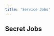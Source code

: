 ```yaml
---
title: 'Service Jobs'
---
```


<!-- Page title -->
<column>
<block>
<hero-title>

## Secret Jobs

</hero-title>
</block>
</column>


<column mode="slim">

<block>

<service-jobs></service-jobs>

</block>

</column>